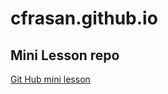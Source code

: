 # cfrasan.github.io

## Mini Lesson repo
<a href="https://cfrasan.github.io/GitHubMiniLesson/">Git Hub mini lesson</a>
